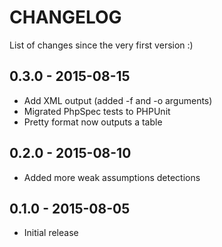 # CHANGELOG
List of changes since the very first version :)

## 0.3.0 - 2015-08-15
- Add XML output (added -f and -o arguments)
- Migrated PhpSpec tests to PHPUnit
- Pretty format now outputs a table

## 0.2.0 - 2015-08-10
- Added more weak assumptions detections

## 0.1.0 - 2015-08-05
- Initial release